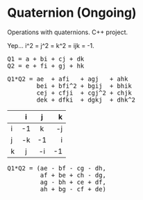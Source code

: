 # Quaternion (Ongoing)
Operations with quaternions. C++ project.

Yep... i^2 = j^2 = k^2 = ijk = -1.

<pre>
Q1 = a + bi + cj + dk
Q2 = e + fi + gj + hk
</pre>

<pre>
Q1*Q2 = ae  + afi   + agj   + ahk
        bei + bfi^2 + bgij  + bhik
        cej + cfji  + cgj^2 + chjk
        dek + dfki  + dgkj  + dhk^2
</pre>

|             |      i           | j            |  k            |
| :---        |    :----:        |   :----:     |          ---: |
| i           | -1               | k            | -j            |
| j           | -k               | -1           | i             |
| k           | j                | -i           | -1            |

<pre>
Q1*Q2 = (ae - bf - cg - dh,
         af + be + ch - dg,
         ag - bh + ce + df,
         ah + bg - cf + de)
</pre>
